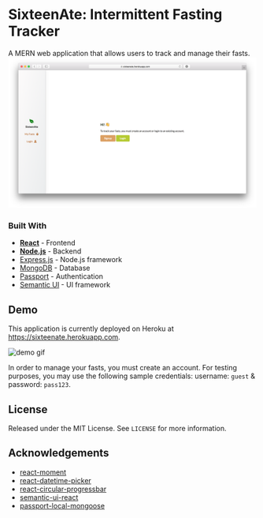 # SixteenAte: Intermittent Fasting Tracker
A MERN web application that allows users to track and manage their fasts.
![landing page](client/public/landing.png)
### Built With
* [**React**](https://reactjs.org) - Frontend
* [**Node.js**](https://nodejs.org/en/) - Backend
* [Express.js](https://expressjs.com) - Node.js framework
* [MongoDB](http://mongodb.com) - Database
* [Passport](http://www.passportjs.org) - Authentication
* [Semantic UI](https://semantic-ui.com) - UI framework

## Demo
This application is currently deployed on Heroku at https://sixteenate.herokuapp.com.

![demo gif](client/public/demo.gif)

In order to manage your fasts, you must create an account. For testing purposes, you may use the following sample credentials: username: `guest` & password: `pass123`.

## License
Released under the MIT License. See `LICENSE` for more information.

## Acknowledgements
* [react-moment](https://www.npmjs.com/package/react-moment)
* [react-datetime-picker](https://www.npmjs.com/package/react-datetime-picker)
* [react-circular-progressbar](https://www.npmjs.com/package/react-circular-progressbar)
* [semantic-ui-react](https://react.semantic-ui.com)
* [passport-local-mongoose](https://www.npmjs.com/package/passport-local-mongoose)
